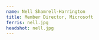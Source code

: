```yaml
---
name: Nell Shamrell-Harrington
title: Member Director, Microsoft
ferris: nell.jpg
headshot: nell.jpg
---
```

